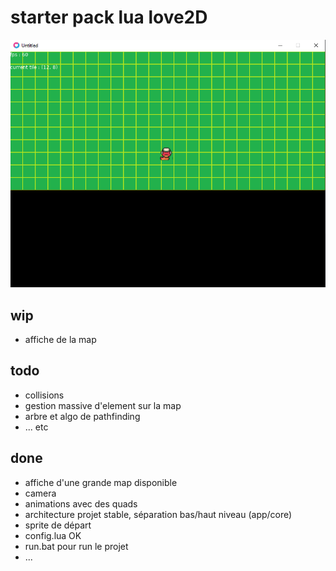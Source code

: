 # starter pack  lua love2D

![alt text](./docs/screenShootStarter.png)

## wip

<ul>
    <li>affiche de la map</li>
</ul>

## todo

<ul>
    <li>collisions</li>
    <li>gestion massive d'element sur la map</li>
    <li>arbre et algo de pathfinding</li>
    <li>... etc</li>
</ul>

## done

<ul>
    <li>affiche d'une grande map disponible</li>
    <li>camera</li>
    <li>animations avec des quads</li>
    <li>architecture projet stable, séparation bas/haut niveau (app/core)</li>
    <li>sprite de départ</li>
    <li>config.lua OK</li>
    <li>run.bat pour run le projet</li>
    <li>...</li>
</ul>